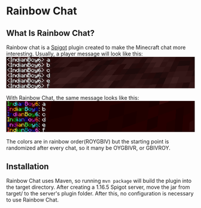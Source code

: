 # Rainbow Chat

## What Is Rainbow Chat?
Rainbow chat is a [Spigot](https://spigotmc.org) plugin created to make the Minecraft chat more interesting. Usually, a player message will look like this: ![Boring](boring.png)

With Rainbow Chat, the same message looks like this:
![Rainbow](rainbow.png)


 The colors are in rainbow order(ROYGBIV) but the starting point is randomized after every chat, so it many be OYGBIVR, or GBIVROY.

## Installation
Rainbow Chat uses Maven, so running `mvn package` will build the plugin into the target directory. After creating a 1.16.5 Spigot server, move the jar from target/ to the server's plugin folder. After this, no configuration is necessary to use Rainbow Chat.